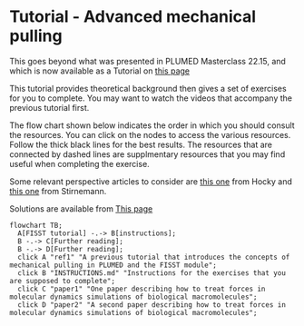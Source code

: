 # Tutorial - Advanced mechanical pulling

This goes beyond what was presented in PLUMED Masterclass 22.15, and which is now available as a Tutorial on [this page](https://www.plumed-tutorials.org/lessons/22/015/data/NAVIGATION.html)

This tutorial provides theoretical background then gives a set of exercises for you to complete. You may want to watch the videos that accompany the previous tutorial first.

The flow chart shown below indicates the order in which you should consult the resources.  You can click on the nodes to access the various resources.  Follow the thick black lines for the best results.  The resources that are connected by dashed lines are supplmentary resources that you may find useful when completing the exercise.

Some relevant perspective articles to consider are [this one](https://doi.org/10.1021/acs.jpcb.1c06330) from Hocky and [this one](https://doi.org/10.1021/acs.jpcb.1c10715) from Stirnemann.

Solutions are available from [This page](https://github.com/hockyg/plumed-tutorial-force2)


```mermaid
flowchart TB;
  A[FISST tutorial] -.-> B[instructions];
  B -.-> C[Further reading];
  B -.-> D[Further reading];
  click A "ref1" "A previous tutorial that introduces the concepts of mechanical pulling in PLUMED and the FISST module";
  click B "INSTRUCTIONS.md" "Instructions for the exercises that you are supposed to complete";
  click C "paper1" "One paper describing how to treat forces in molecular dynamics simulations of biological macromolecules";
  click D "paper2" "A second paper describing how to treat forces in molecular dynamics simulations of biological macromolecules";
```

